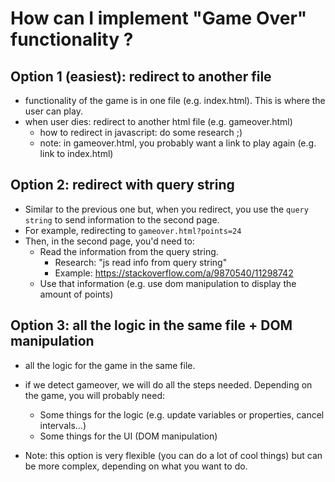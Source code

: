 
# How can I implement "Game Over" functionality ?





## Option 1 (easiest): redirect to another file
- functionality of the game is in one file (e.g. index.html). This is where the user can play.
- when user dies: redirect to another html file (e.g. gameover.html)
  - how to redirect in javascript: do some research ;)
  - note: in gameover.html, you probably want a link to play again (e.g. link to index.html)




## Option 2: redirect with query string
- Similar to the previous one but, when you redirect, you use the `query string` to send information to the second page.
- For example, redirecting to `gameover.html?points=24`
- Then, in the second page, you'd need to:
  - Read the information from the query string.
    - Research: "js read info from query string"
    - Example: https://stackoverflow.com/a/9870540/11298742
  - Use that information (e.g. use dom manipulation to display the amount of points) 



## Option 3: all the logic in the same file + DOM manipulation
- all the logic for the game in the same file.
- if we detect gameover, we will do all the steps needed. Depending on the game, you will probably need:
  - Some things for the logic (e.g. update variables or properties, cancel intervals...)
  - Some things for the UI (DOM manipulation)

- Note: this option is very flexible (you can do a lot of cool things) but can be more complex, depending on what you want to do.


